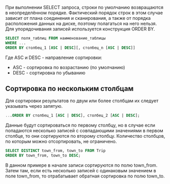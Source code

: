 
При выполнении SELECT запроса, строки по умолчанию возвращаются в неопределённом порядке. Фактический порядок строк в этом случае зависит от плана соединения и сканирования, а также от порядка расположения данных на диске, поэтому полагаться на него нельзя. Для упорядочивания записей используется конструкция ORDER BY.

```sql
SELECT поля_таблиц FROM наименование_таблицы
WHERE ...
ORDER BY столбец_1 [ASC | DESC][, столбец_n [ASC | DESC]]
```

Где ASC и DESC - направление сортировки:

- ASC - сортировка по возрастанию (по умолчанию)
- DESC - сортировка по убыванию
## Сортировка по нескольким столбцам

Для сортировки результатов по двум или более столбцам их следует указывать через запятую.

```sql
...ORDER BY столбец_1 [ASC | DESC], столбец_2 [ASC | DESC];
```

Данные будут сортироваться по первому столбцу, но в случае если попадаются несколько записей с совпадающими значениями в первом столбце, то они сортируются по второму столбцу. Количество столбцов, по которым можно отсортировать, не ограничено.

```sql
SELECT DISTINCT town_from, town_to FROM Trip
ORDER BY town_from, town_to DESC;
```

В данном примере в начале записи сортируются по полю town_from. Затем там, если есть несколько записей с одинаковым значением в поле town_from, то отрабатывает обратная сортировка по полю town_to.

